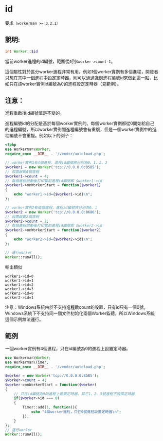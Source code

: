 # id
要求```（workerman >= 3.2.1）```

## 說明:
```php
int Worker::$id
```

當前worker進程的id編號，範圍從```0```到```$worker->count-1```。

這個屬性對於區分worker進程非常有用，例如1個worker實例有多個進程，開發者只想在其中一個進程中設定定時器，則可以通過識別進程編號id來做到這一點，比如只在該worker實例id編號為0的進程設定定時器（見範例）。

## 注意：

進程重啟後id編號值是不變的。

進程編號id的分配是基於每個worker實例的。每個worker實例都從0開始給自己的進程編號，所以worker實例間進程編號會有重複，但是一個worker實例中的進程編號不會重複。例如以下的例子：

```php
<?php
use Workerman\Worker;
require_once __DIR__ . '/vendor/autoload.php';

// worker實例1有4個進程，進程id編號將分別為0、1、2、3
$worker1 = new Worker('tcp://0.0.0.0:8585');
// 設置啟動4個進程
$worker1->count = 4;
// 每個進程啟動後打印當前進程id編號即 $worker1->id
$worker1->onWorkerStart = function($worker1)
{
    echo "worker1->id={$worker1->id}\n";
};

// worker實例2有兩個進程，進程id編號將分別為0、1
$worker2 = new Worker('tcp://0.0.0.0:8686');
// 設置啟動2個進程
$worker2->count = 2;
// 每個進程啟動後打印當前進程id編號即 $worker2->id
$worker2->onWorkerStart = function($worker2)
{
    echo "worker2->id={$worker2->id}\n";
};

// 運行worker
Worker::runAll();
```
輸出類似
```
worker1->id=0
worker1->id=1
worker1->id=2
worker1->id=3
worker2->id=0
worker2->id=1
```
注意：Windows系統由於不支持進程數count的設置，只有id只有一個0號。Windows系統下不支持同一個文件初始化兩個Worker監聽，所以Windows系統這個示例無法運行。


## 範例
一個worker實例有4個進程，只在id編號為0的進程上設置定時器。

```php
use Workerman\Worker;
use Workerman\Timer;
require_once __DIR__ . '/vendor/autoload.php';

$worker = new Worker('tcp://0.0.0.0:8585');
$worker->count = 4;
$worker->onWorkerStart = function($worker)
{
    // 只在id編號為0的進程上設置定時器，其它1、2、3號進程不設置定時器
    if($worker->id === 0)
    {
        Timer::add(1, function(){
            echo "4個worker進程，只在0號進程設置定時器\n";
        });
    }
};
// 運行worker
Worker::runAll();
```

